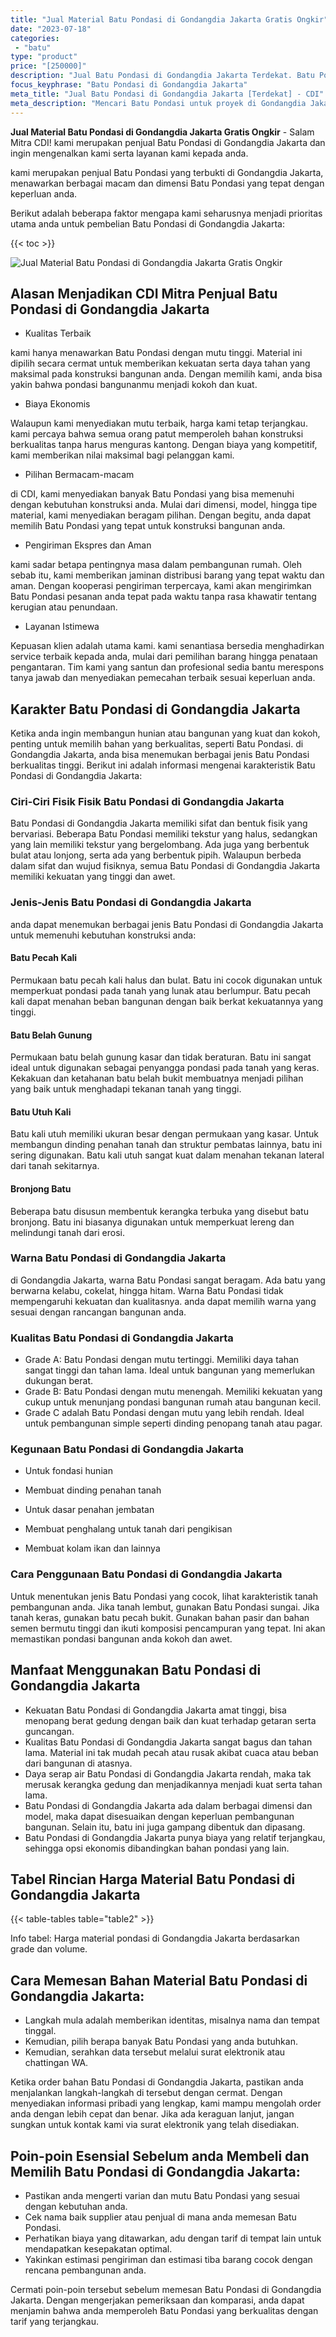 ```yaml
---
title: "Jual Material Batu Pondasi di Gondangdia Jakarta Gratis Ongkir"
date: "2023-07-18"
categories:
 - "batu"
type: "product"
price: "[250000]"
description: "Jual Batu Pondasi di Gondangdia Jakarta Terdekat. Batu Pondasi ini sering digunakan dalam proyek konstruksi sebagai pondasi bangunan yang kokoh dan berkualitas. Hubungi kami untuk informasi lebih lanjut."
focus_keyphrase: "Batu Pondasi di Gondangdia Jakarta"
meta_title: "Jual Batu Pondasi di Gondangdia Jakarta [Terdekat] - CDI"
meta_description: "Mencari Batu Pondasi untuk proyek di Gondangdia Jakarta? Kami menawarkan Batu Pondasi berkualitas untuk dasar bangunan. Dapatkan penawaran terbaik sekarang."
---
```


**Jual Material Batu Pondasi di Gondangdia Jakarta Gratis Ongkir** - Salam Mitra CDI! kami merupakan penjual Batu Pondasi di Gondangdia Jakarta dan ingin mengenalkan kami serta layanan kami kepada anda.

kami merupakan penjual Batu Pondasi yang terbukti di Gondangdia Jakarta, menawarkan berbagai macam dan dimensi Batu Pondasi yang tepat dengan keperluan anda.

Berikut adalah beberapa faktor mengapa kami seharusnya menjadi prioritas utama anda untuk pembelian Batu Pondasi di Gondangdia Jakarta:

{{< toc >}}

![Jual Material Batu Pondasi di Gondangdia Jakarta Gratis Ongkir](/images/batu/batu-pondasi-08.jpg)

## Alasan Menjadikan CDI Mitra Penjual Batu Pondasi di Gondangdia Jakarta

*   Kualitas Terbaik

kami hanya menawarkan Batu Pondasi dengan mutu tinggi. Material ini dipilih secara cermat untuk memberikan kekuatan serta daya tahan yang maksimal pada konstruksi bangunan anda. Dengan memilih kami, anda bisa yakin bahwa pondasi bangunanmu menjadi kokoh dan kuat.
*   Biaya Ekonomis

Walaupun kami menyediakan mutu terbaik, harga kami tetap terjangkau. kami percaya bahwa semua orang patut memperoleh bahan konstruksi berkualitas tanpa harus menguras kantong. Dengan biaya yang kompetitif, kami memberikan nilai maksimal bagi pelanggan kami.
*   Pilihan Bermacam-macam

di CDI, kami menyediakan banyak Batu Pondasi yang bisa memenuhi dengan kebutuhan konstruksi anda. Mulai dari dimensi, model, hingga tipe material, kami menyediakan beragam pilihan. Dengan begitu, anda dapat memilih Batu Pondasi yang tepat untuk konstruksi bangunan anda.
*   Pengiriman Ekspres dan Aman

kami sadar betapa pentingnya masa dalam pembangunan rumah. Oleh sebab itu, kami memberikan jaminan distribusi barang yang tepat waktu dan aman. Dengan kooperasi pengiriman terpercaya, kami akan mengirimkan Batu Pondasi pesanan anda tepat pada waktu tanpa rasa khawatir tentang kerugian atau penundaan.
*   Layanan Istimewa

Kepuasan klien adalah utama kami. kami senantiasa bersedia menghadirkan service terbaik kepada anda, mulai dari pemilihan barang hingga penataan pengantaran. Tim kami yang santun dan profesional sedia bantu merespons tanya jawab dan menyediakan pemecahan terbaik sesuai keperluan anda.

## Karakter Batu Pondasi di Gondangdia Jakarta

Ketika anda ingin membangun hunian atau bangunan yang kuat dan kokoh, penting untuk memilih bahan yang berkualitas, seperti Batu Pondasi. di Gondangdia Jakarta, anda bisa menemukan berbagai jenis Batu Pondasi berkualitas tinggi. Berikut ini adalah informasi mengenai karakteristik Batu Pondasi di Gondangdia Jakarta:

### Ciri-Ciri Fisik Fisik Batu Pondasi di Gondangdia Jakarta

Batu Pondasi di Gondangdia Jakarta memiliki sifat dan bentuk fisik yang bervariasi. Beberapa Batu Pondasi memiliki tekstur yang halus, sedangkan yang lain memiliki tekstur yang bergelombang. Ada juga yang berbentuk bulat atau lonjong, serta ada yang berbentuk pipih. Walaupun berbeda dalam sifat dan wujud fisiknya, semua Batu Pondasi di Gondangdia Jakarta memiliki kekuatan yang tinggi dan awet.

### Jenis-Jenis Batu Pondasi di Gondangdia Jakarta

anda dapat menemukan berbagai jenis Batu Pondasi di Gondangdia Jakarta untuk memenuhi kebutuhan konstruksi anda:

#### Batu Pecah Kali

Permukaan batu pecah kali halus dan bulat. Batu ini cocok digunakan untuk memperkuat pondasi pada tanah yang lunak atau berlumpur. Batu pecah kali dapat menahan beban bangunan dengan baik berkat kekuatannya yang tinggi.

#### Batu Belah Gunung

Permukaan batu belah gunung kasar dan tidak beraturan. Batu ini sangat ideal untuk digunakan sebagai penyangga pondasi pada tanah yang keras. Kekakuan dan ketahanan batu belah bukit membuatnya menjadi pilihan yang baik untuk menghadapi tekanan tanah yang tinggi.

#### Batu Utuh Kali

Batu kali utuh memiliki ukuran besar dengan permukaan yang kasar. Untuk membangun dinding penahan tanah dan struktur pembatas lainnya, batu ini sering digunakan. Batu kali utuh sangat kuat dalam menahan tekanan lateral dari tanah sekitarnya.

#### Bronjong Batu

Beberapa batu disusun membentuk kerangka terbuka yang disebut batu bronjong. Batu ini biasanya digunakan untuk memperkuat lereng dan melindungi tanah dari erosi.

### Warna Batu Pondasi di Gondangdia Jakarta

di Gondangdia Jakarta, warna Batu Pondasi sangat beragam. Ada batu yang berwarna kelabu, cokelat, hingga hitam. Warna Batu Pondasi tidak mempengaruhi kekuatan dan kualitasnya. anda dapat memilih warna yang sesuai dengan rancangan bangunan anda.

### Kualitas Batu Pondasi di Gondangdia Jakarta

*   Grade A: Batu Pondasi dengan mutu tertinggi. Memiliki daya tahan sangat tinggi dan tahan lama. Ideal untuk bangunan yang memerlukan dukungan berat.
*   Grade B: Batu Pondasi dengan mutu menengah. Memiliki kekuatan yang cukup untuk menunjang pondasi bangunan rumah atau bangunan kecil.
*   Grade C adalah Batu Pondasi dengan mutu yang lebih rendah. Ideal untuk pembangunan simple seperti dinding penopang tanah atau pagar.

### Kegunaan Batu Pondasi di Gondangdia Jakarta

*   Untuk fondasi hunian

*   Membuat dinding penahan tanah

*   Untuk dasar penahan jembatan

*   Membuat penghalang untuk tanah dari pengikisan

*   Membuat kolam ikan dan lainnya

### Cara Penggunaan Batu Pondasi di Gondangdia Jakarta

Untuk menentukan jenis Batu Pondasi yang cocok, lihat karakteristik tanah pembangunan anda. Jika tanah lembut, gunakan Batu Pondasi sungai. Jika tanah keras, gunakan batu pecah bukit. Gunakan bahan pasir dan bahan semen bermutu tinggi dan ikuti komposisi pencampuran yang tepat. Ini akan memastikan pondasi bangunan anda kokoh dan awet.

## Manfaat Menggunakan Batu Pondasi di Gondangdia Jakarta

*   Kekuatan Batu Pondasi di Gondangdia Jakarta amat tinggi, bisa menopang berat gedung dengan baik dan kuat terhadap getaran serta guncangan.
*   Kualitas Batu Pondasi di Gondangdia Jakarta sangat bagus dan tahan lama. Material ini tak mudah pecah atau rusak akibat cuaca atau beban dari bangunan di atasnya.
*   Daya serap air Batu Pondasi di Gondangdia Jakarta rendah, maka tak merusak kerangka gedung dan menjadikannya menjadi kuat serta tahan lama.
*   Batu Pondasi di Gondangdia Jakarta ada dalam berbagai dimensi dan model, maka dapat disesuaikan dengan keperluan pembangunan bangunan. Selain itu, batu ini juga gampang dibentuk dan dipasang.
*   Batu Pondasi di Gondangdia Jakarta punya biaya yang relatif terjangkau, sehingga opsi ekonomis dibandingkan bahan pondasi yang lain.

## Tabel Rincian Harga Material Batu Pondasi di Gondangdia Jakarta

{{< table-tables table="table2" >}}

Info tabel: Harga material pondasi di Gondangdia Jakarta berdasarkan grade dan volume.

## Cara Memesan Bahan Material Batu Pondasi di Gondangdia Jakarta:

*   Langkah mula adalah memberikan identitas, misalnya nama dan tempat tinggal.
*   Kemudian, pilih berapa banyak Batu Pondasi yang anda butuhkan.
*   Kemudian, serahkan data tersebut melalui surat elektronik atau chattingan WA.

Ketika order bahan Batu Pondasi di Gondangdia Jakarta, pastikan anda menjalankan langkah-langkah di tersebut dengan cermat. Dengan menyediakan informasi pribadi yang lengkap, kami mampu mengolah order anda dengan lebih cepat dan benar. Jika ada keraguan lanjut, jangan sungkan untuk kontak kami via surat elektronik yang telah disediakan.

## Poin-poin Esensial Sebelum anda Membeli dan Memilih Batu Pondasi di Gondangdia Jakarta:

*   Pastikan anda mengerti varian dan mutu Batu Pondasi yang sesuai dengan kebutuhan anda.
*   Cek nama baik supplier atau penjual di mana anda memesan Batu Pondasi.
*   Perhatikan biaya yang ditawarkan, adu dengan tarif di tempat lain untuk mendapatkan kesepakatan optimal.
*   Yakinkan estimasi pengiriman dan estimasi tiba barang cocok dengan rencana pembangunan anda.

Cermati poin-poin tersebut sebelum memesan Batu Pondasi di Gondangdia Jakarta. Dengan mengerjakan pemeriksaan dan komparasi, anda dapat menjamin bahwa anda memperoleh Batu Pondasi yang berkualitas dengan tarif yang terjangkau.